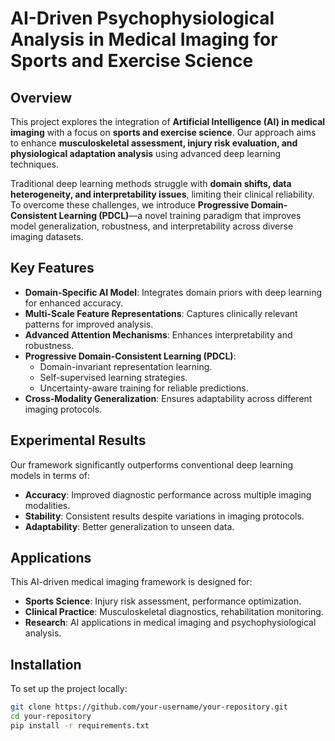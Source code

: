 # AI-Driven Psychophysiological Analysis in Medical Imaging for Sports and Exercise Science

## Overview
This project explores the integration of **Artificial Intelligence (AI) in medical imaging** with a focus on **sports and exercise science**. Our approach aims to enhance **musculoskeletal assessment, injury risk evaluation, and physiological adaptation analysis** using advanced deep learning techniques.

Traditional deep learning methods struggle with **domain shifts, data heterogeneity, and interpretability issues**, limiting their clinical reliability. To overcome these challenges, we introduce **Progressive Domain-Consistent Learning (PDCL)**—a novel training paradigm that improves model generalization, robustness, and interpretability across diverse imaging datasets.

## Key Features
- **Domain-Specific AI Model**: Integrates domain priors with deep learning for enhanced accuracy.
- **Multi-Scale Feature Representations**: Captures clinically relevant patterns for improved analysis.
- **Advanced Attention Mechanisms**: Enhances interpretability and robustness.
- **Progressive Domain-Consistent Learning (PDCL)**:
  - Domain-invariant representation learning.
  - Self-supervised learning strategies.
  - Uncertainty-aware training for reliable predictions.
- **Cross-Modality Generalization**: Ensures adaptability across different imaging protocols.

## Experimental Results
Our framework significantly outperforms conventional deep learning models in terms of:
- **Accuracy**: Improved diagnostic performance across multiple imaging modalities.
- **Stability**: Consistent results despite variations in imaging protocols.
- **Adaptability**: Better generalization to unseen data.

## Applications
This AI-driven medical imaging framework is designed for:
- **Sports Science**: Injury risk assessment, performance optimization.
- **Clinical Practice**: Musculoskeletal diagnostics, rehabilitation monitoring.
- **Research**: AI applications in medical imaging and psychophysiological analysis.

## Installation
To set up the project locally:

```bash
git clone https://github.com/your-username/your-repository.git
cd your-repository
pip install -r requirements.txt
